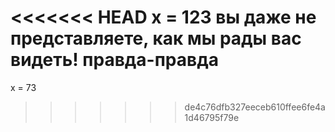 <<<<<<< HEAD
x = 123
вы даже не представляете, как мы рады вас видеть!
правда-правда
=======
x = 73
>>>>>>> de4c76dfb327eeceb610ffee6fe4a1d46795f79e
